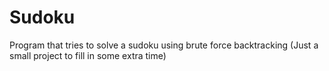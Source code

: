 # Sudoku
Program that tries to solve a sudoku using brute force backtracking
(Just a small project to fill in some extra time)
